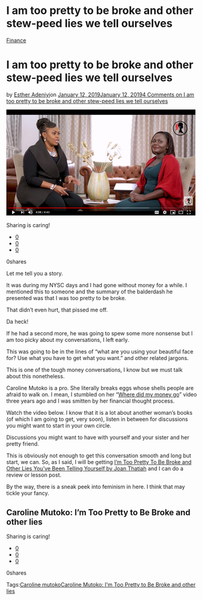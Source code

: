 # I am too pretty to be broke and other stew-peed lies we tell ourselves

[Finance](https://estheradeniyi.com/category/finance/)
# I am too pretty to be broke and other stew-peed lies we tell ourselves

by [Esther Adeniyi](https://estheradeniyi.com/author/esther-adeniyi/)on [January 12, 2019January 12, 2019](https://estheradeniyi.com/i-am-too-pretty-to-be-broke/)[4 Comments on I am too pretty to be broke and other stew-peed lies we tell ourselves](https://estheradeniyi.com/i-am-too-pretty-to-be-broke/#comments)

![Caroline Mutoko- too pretty to be broke](images\Caroline-Mutoko-too-pretty-to-be-broke.png)

Sharing is caring!

- [0](https://www.facebook.com/sharer/sharer.php?u=https%3A%2F%2Festheradeniyi.com%2Fi-am-too-pretty-to-be-broke%2F&amp;t=I%20am%20too%20pretty%20to%20be%20broke%20and%20other%20stew-peed%20lies%20we%20tell%20ourselves)
- [0](https://twitter.com/intent/tweet?text=I%20am%20too%20pretty%20to%20be%20broke%20and%20other%20stew-peed%20lies%20we%20tell%20ourselves&amp;url=https%3A%2F%2Festheradeniyi.com%2Fi-am-too-pretty-to-be-broke%2F)
- [0](#)

0shares

Let me tell you a story.

It was during my NYSC days and I had gone without money for a while. I mentioned this to someone and the summary of the balderdash he presented was that I was too pretty to be broke.

That didn&#x2019;t even hurt, that pissed me off.

Da heck!

If he had a second more, he was going to spew some more nonsense but I am too picky about my conversations, I left early.

This was going to be in the lines of &#x201C;what are you using your beautiful face for? Use what you have to get what you want.&#x201D; and other related jargons.

This is one of the tough money conversations, I know but we must talk about this nonetheless.

Caroline Mutoko is a pro. She literally breaks eggs whose shells people are afraid to walk on. I mean, I stumbled on her &#x201C;[Where did my money go](https://estheradeniyi.com/caroline-mutoko/)&#x201D; video three years ago and I was smitten by her financial thought process.

Watch the video below. I know that it is a lot about another woman&#x2019;s books (of which I am going to get, very soon), listen in between for discussions you might want to start in your own circle.

Discussions you might want to have with yourself and your sister and her pretty friend.

This is obviously not enough to get this conversation smooth and long but start, we can. So, as I said, I will be getting&#xA0;[I&#x2019;m Too Pretty To Be Broke and Other Lies You&#x2019;ve Been Telling Yourself by Joan Thatiah](https://www.goodreads.com/book/show/37556600-i-m-too-pretty-to-be-broke-and-other-lies-you-ve-been-telling-yourself) and I can do a review or lesson post.

By the way, there is a sneak peek into feminism in here. I think that may tickle your fancy.

## Caroline Mutoko: I&#x2019;m Too Pretty to Be Broke and other lies

Sharing is caring!

- [0](https://www.facebook.com/sharer/sharer.php?u=https%3A%2F%2Festheradeniyi.com%2Fi-am-too-pretty-to-be-broke%2F&amp;t=I%20am%20too%20pretty%20to%20be%20broke%20and%20other%20stew-peed%20lies%20we%20tell%20ourselves)
- [0](https://twitter.com/intent/tweet?text=I%20am%20too%20pretty%20to%20be%20broke%20and%20other%20stew-peed%20lies%20we%20tell%20ourselves&amp;url=https%3A%2F%2Festheradeniyi.com%2Fi-am-too-pretty-to-be-broke%2F)
- [0](#)

0shares

Tags:[Caroline mutoko](https://estheradeniyi.com/tag/caroline-mutoko/)[Caroline Mutoko: I&apos;m Too Pretty to Be Broke and other lies](https://estheradeniyi.com/tag/caroline-mutoko-im-too-pretty-to-be-broke-and-other-lies/)